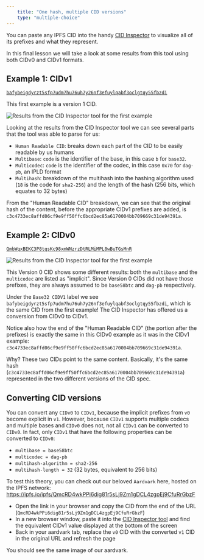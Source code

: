 ```yaml
---
    title: "One hash, multiple CID versions"
    type: "multiple-choice"
---
```


You can paste any IPFS CID into the handy [CID Inspector](http://cid.ipfs.io/) to visualize all of its prefixes and what they represent.

In this final lesson we will take a look at some results from this tool using both CIDv0 and CIDv1 formats.

## Example 1: CIDv1

[`bafybeigdyrzt5sfp7udm7hu76uh7y26nf3efuylqabf3oclgtqy55fbzdi`](https://cid.ipfs.io/#bafybeigdyrzt5sfp7udm7hu76uh7y26nf3efuylqabf3oclgtqy55fbzdi)

This first example is a version 1 CID.

![Results from the CID Inspector tool for the first example](tutorial-assets/T0006L06-example-1.jpg)

Looking at the results from the CID Inspector tool we can see several parts that the tool was able to parse for us:

- `Human Readable CID`: breaks down each part of the CID to be easily readable by us humans
- `Multibase`: `code` is the identifier of the base, in this case `b` for `base32`.
- `Multicodec`: `code` is the identifier of the codec, in this case `0x70` for `dag-pb`, an IPLD format
- `Multihash`: breakdown of the multihash into the hashing algorithm used (`18` is the code for `sha2-256`) and the length of the hash (256 bits, which equates to 32 bytes)

From the "Human Readable CID" breakdown, we can see that the original hash of the content, before the appropriate CIDv1 prefixes are added, is `c3c4733ec8affd06cf9e9ff50ffc6bcd2ec85a6170004bb709669c31de94391a`.

## Example 2: CIDv0

[`QmbWqxBEKC3P8tqsKc98xmWNzrzDtRLMiMPL8wBuTGsMnR`](https://cid.ipfs.io/#QmbWqxBEKC3P8tqsKc98xmWNzrzDtRLMiMPL8wBuTGsMnR)

![Results from the CID Inspector tool for the first example](tutorial-assets/T0006L06-example-2.jpg)

This Version 0 CID shows some different results: both the `multibase` and the `multicodec` are listed as "implicit".
Since Version 0 CIDs did not have those prefixes, they are always assumed to be `base58btc` and `dag-pb` respectively.

Under the `Base32 CIDV1` label we see `bafybeigdyrzt5sfp7udm7hu76uh7y26nf3efuylqabf3oclgtqy55fbzdi`, which is the same CID from the first example! The CID Inspector has offered us a conversion from CIDv0 to CIDv1.

Notice also how the end of the "Human Readable CID" (the portion after the prefixes) is exactly the same in this CIDv0 example as it was in the CIDv1 example: `c3c4733ec8affd06cf9e9ff50ffc6bcd2ec85a6170004bb709669c31de94391a`.

Why? These two CIDs point to the same content. Basically, it's the same hash (`c3c4733ec8affd06cf9e9ff50ffc6bcd2ec85a6170004bb709669c31de94391a`) represented in the two different versions of the CID spec.

## Converting CID versions

You can convert any `CIDv0` to `CIDv1`, because the implicit prefixes from `v0` become explicit in `v1`.
However, because `CIDv1` supports multiple codecs and multiple bases and `CIDv0` does not, not all `CIDv1` can be converted to `CIDv0`. In fact, only `CIDv1` that have the following properties can be converted to `CIDv0`:

- `multibase = base58btc`
- `multicodec = dag-pb`
- `multihash-algorithm = sha2-256`
- `multihash-length = 32` (32 bytes, equivalent to 256 bits)

To test this theory, you can check out our beloved `Aardvark` here, hosted on the IPFS network: https://ipfs.io/ipfs/QmcRD4wkPPi6dig81r5sLj9Zm1gDCL4zgpEj9CfuRrGbzF

- Open the link in your browser and copy the CID from the end of the URL (`QmcRD4wkPPi6dig81r5sLj9Zm1gDCL4zgpEj9CfuRrGbzF`)
- In a new browser window, paste it into the [CID Inspector tool](https://cid.ipfs.io) and find the equivalent CIDv1 value displayed at the bottom of the screen
- Back in your aardvark tab, replace the `v0` CID with the converted `v1` CID in the original URL and refresh the page

You should see the same image of our aardvark.
